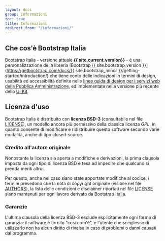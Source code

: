 ```yaml
---
layout: docs
group: informazioni
toc: true
title: Informazioni
redirect_from: "/informazioni/"
---
```


## Che cos'è Bootstrap Italia

Bootstrap Italia - versione attuale **{{ site.current_version}}** - è una personalizzazione della libreria [Bootstrap {{ site.bootstrap_version }}](https://getbootstrap.com/docs/{{ site.bootstrap_minor }}/getting-started/introduction/) che tiene conto delle indicazioni in termini di design, usabilità ed accessibilità definite nelle [linee guida di design per i servizi web della Pubblica Amministrazione](https://docs.italia.it/italia/designers-italia/design-linee-guida-docs/), ed implementate nella versione più recente dello [UI Kit](https://github.com/italia/design-ui-kit).

## Licenza d'uso

Bootstrap Italia è distribuito con **licenza BSD-3** (consultabile nel file [LICENSE](https://github.com/italia/bootstrap-italia/blob/master/LICENSE)), un modello ancora più permissivo della classica licenza *GPL*, in quanto consente di modificare e ridistribuire questo software secondo varie modalità, anche di tipo closed-source.

### Credito all'autore originale

Nonostante la licenza sia aperta a modifiche e derivazioni, la prima clausola imposta da ogni tipo di licenza BSD è tesa ad impedire che qualcuno si prenda meriti altrui.

Per questo, anche nel caso siano state apportate modifiche al codice, i termini prevedono che la nota di copyright originale (visibile nel file [AUTHORS](https://github.com/italia/bootstrap-italia/blob/master/AUTHORS)), la lista delle condizioni e disclaimer riportati nel file [LICENSE](
https://github.com/italia/bootstrap-italia/blob/master/LICENSE) siano mantenuti per ogni lavoro derivato da Bootstrap Italia.

### Garanzie

L'ultima clausola della licenza BSD-3 esclude esplicitamente ogni forma di garanzia: il software è fornito "così com'è", e l'utente che scegliesse di utilizzarlo non ha alcun diritto di rivalsa in caso di problemi o danni causati dal programma.
